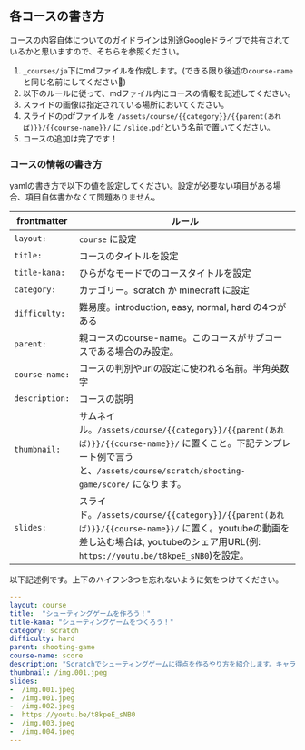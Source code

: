 ## 各コースの書き方

コースの内容自体についてのガイドラインは別途Googleドライブで共有されているかと思いますので、そちらを参照ください。

1. `_courses/ja`下にmdファイルを作成します。(できる限り後述の`course-name`と同じ名前にしてください🙏)
2. 以下のルールに従って、mdファイル内にコースの情報を記述してください。
3. スライドの画像は指定されている場所においてください。
4. スライドのpdfファイルを `/assets/course/{{category}}/{{parent(あれば)}}/{{course-name}}/` に `/slide.pdf`という名前で置いてください。
5. コースの追加は完了です！

### コースの情報の書き方

yamlの書き方で以下の値を設定してください。設定が必要ない項目がある場合、項目自体書かなくて問題ありません。

| frontmatter | ルール |
| --- | --- |
| `layout: ` | `course` に設定 |
| `title: ` | コースのタイトルを設定 |
| `title-kana:`  | ひらがなモードでのコースタイトルを設定  |
| `category: ` | カテゴリー。scratch か minecraft に設定 |
| `difficulty: ` | 難易度。introduction, easy, normal, hard の4つがある |
| `parent: ` | 親コースのcourse-name。このコースがサブコースである場合のみ設定。 |
|`course-name: `| コースの判別やurlの設定に使われる名前。半角英数字 |
| `description: ` |  コースの説明 |
|`thumbnail: `   |  サムネイル。`/assets/course/{{category}}/{{parent(あれば)}}/{{course-name}}/` に置くこと。下記テンプレート例で言うと、`/assets/course/scratch/shooting-game/score/` になります。  |
|`slides: `  | スライド。`/assets/course/{{category}}/{{parent(あれば)}}/{{course-name}}/` に置く。youtubeの動画を差し込む場合は, youtubeのシェア用URL(例: `https://youtu.be/t8kpeE_sNB0`)を設定。|

以下記述例です。上下のハイフン3つを忘れないように気をつけてください。

```yaml
---
layout: course
title:  "シューティングゲームを作ろう！"
title-kana: "シューティングゲームをつくろう！"
category: scratch
difficulty: hard
parent: shooting-game
course-name: score
description: "Scratchでシューティングゲームに得点を作るやり方を紹介します。キャラクターの動かし方や弾の出し方を覚えて、オリジナルシューティングゲームを作ろう！"
thumbnail: /img.001.jpeg
slides:
-  /img.001.jpeg
-  /img.001.jpeg
-  /img.002.jpeg
-  https://youtu.be/t8kpeE_sNB0
-  /img.003.jpeg
-  /img.004.jpeg
---
```
